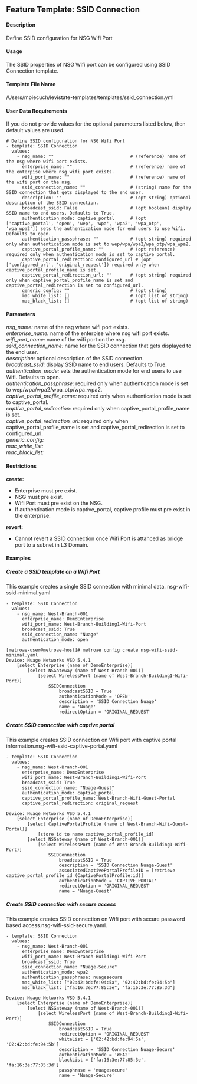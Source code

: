 ## Feature Template: SSID Connection
#### Description
Define SSID configuration for NSG Wifi Port

#### Usage
The SSID properties of NSG Wifi port can be configured using SSID Connection template.

#### Template File Name
/Users/mpiecuch/levistate-templates/templates/ssid_connection.yml

#### User Data Requirements
If you do not provide values for the optional parameters listed below, then default values are used.

```
# Define SSID configuration for NSG Wifi Port
- template: SSID Connection
  values:
    - nsg_name: ""                             # (reference) name of the nsg where wifi port exists.
      enterprise_name: ""                      # (reference) name of the enterpise where nsg wifi port exists.
      wifi_port_name: ""                       # (reference) name of the wifi port on the nsg.
      ssid_connection_name: ""                 # (string) name for the SSID connection that gets displayed to the end user.
      description: ""                          # (opt string) optional description of the SSID connection.
      broadcast_ssid: False                    # (opt boolean) display SSID name to end users. Defaults to True.
      authentication_mode: captive_portal      # (opt ['captive_portal', 'open', 'wep', 'wpa', 'wpa2', 'wpa_otp', 'wpa_wpa2']) sets the authentication mode for end users to use Wifi. Defaults to open.
      authentication_passphrase: ""            # (opt string) required only when authentication mode is set to wep/wpa/wpa2/wpa_otp/wpa_wpa2.
      captive_portal_profile_name: ""          # (opt reference) required only when authentication mode is set to captive_portal.
      captive_portal_redirection: configured_url # (opt ['configured_url', 'original_request']) required only when captive_portal_profile_name is set.
      captive_portal_redirection_url: ""       # (opt string) required only when captive_portal_profile_name is set and captive_portal_redirection is set to configured_url.
      generic_config: ""                       # (opt string)
      mac_white_list: []                       # (opt list of string)
      mac_black_list: []                       # (opt list of string)

```

#### Parameters
*nsg_name:* name of the nsg where wifi port exists.<br>
*enterprise_name:* name of the enterpise where nsg wifi port exists.<br>
*wifi_port_name:* name of the wifi port on the nsg.<br>
*ssid_connection_name:* name for the SSID connection that gets displayed to the end user.<br>
*description:* optional description of the SSID connection.<br>
*broadcast_ssid:* display SSID name to end users. Defaults to True.<br>
*authentication_mode:* sets the authentication mode for end users to use Wifi. Defaults to open.<br>
*authentication_passphrase:* required only when authentication mode is set to wep/wpa/wpa2/wpa_otp/wpa_wpa2.<br>
*captive_portal_profile_name:* required only when authentication mode is set to captive_portal.<br>
*captive_portal_redirection:* required only when captive_portal_profile_name is set.<br>
*captive_portal_redirection_url:* required only when captive_portal_profile_name is set and captive_portal_redirection is set to configured_url.<br>
*generic_config:* <br>
*mac_white_list:* <br>
*mac_black_list:* <br>


#### Restrictions
**create:**
* Enterprise must pre exist.
* NSG must pre exist.
* Wifi Port must pre exist on the NSG.
* If authentication mode is captive_portal, captive profile must pre exist in the enterprise.

**revert:**
* Cannot revert a SSID connection once Wifi Port is attahced as bridge port to a subnet in L3 Domain.

#### Examples

##### Create a SSID template  on a Wifi Port
This example creates a single SSID connection with minimal data.  nsg-wifi-ssid-minimal.yaml
```
- template: SSID Connection
  values:
    - nsg_name: West-Branch-001
      enterprise_name: DemoEnterprise
      wifi_port_name: West-Branch-Building1-Wifi-Port
      broadcast_ssid: True
      ssid_connection_name: "Nuage"
      authentication_mode: open

```
```
[metroae-user@metroae-host]# metroae config create nsg-wifi-ssid-minimal.yaml
Device: Nuage Networks VSD 5.4.1
    [select Enterprise (name of DemoEnterprise)]
        [select NSGateway (name of West-Branch-001)]
            [select WirelessPort (name of West-Branch-Building1-Wifi-Port)]
                SSIDConnection
                    broadcastSSID = True
                    authenticationMode = 'OPEN'
                    description = 'SSID Connection Nuage'
                    name = 'Nuage'
                    redirectOption = 'ORIGINAL_REQUEST'

```

##### Create SSID connection with captive portal
This example creates SSID connection on Wifi port with captive portal information.nsg-wifi-ssid-captive-portal.yaml
```
- template: SSID Connection
  values:
    - nsg_name: West-Branch-001
      enterprise_name: DemoEnterprise
      wifi_port_name: West-Branch-Building1-Wifi-Port
      broadcast_ssid: True
      ssid_connection_name: "Nuage-Guest"
      authentication_mode: captive_portal
      captive_portal_profile_name: West-Branch-Wifi-Guest-Portal
      captive_portal_redirection: original_request

```
```
Device: Nuage Networks VSD 5.4.1
    [select Enterprise (name of DemoEnterprise)]
        [select CaptivePortalProfile (name of West-Branch-Wifi-Guest-Portal)]
            [store id to name captive_portal_profile_id]
        [select NSGateway (name of West-Branch-001)]
            [select WirelessPort (name of West-Branch-Building1-Wifi-Port)]
                SSIDConnection
                    broadcastSSID = True
                    description = 'SSID Connection Nuage-Guest'
                    associatedCaptivePortalProfileID = [retrieve captive_portal_profile_id (CaptivePortalProfile:id)]
                    authenticationMode = 'CAPTIVE_PORTAL'
                    redirectOption = 'ORIGINAL_REQUEST'
                    name = 'Nuage-Guest'

```

##### Create SSID connection with secure access
This example creates SSID connection on Wifi port with secure password based access.nsg-wifi-ssid-secure.yaml.
```
- template: SSID Connection
  values:
    - nsg_name: West-Branch-001
      enterprise_name: DemoEnterprise
      wifi_port_name: West-Branch-Building1-Wifi-Port
      broadcast_ssid: True
      ssid_connection_name: "Nuage-Secure"
      authentication_mode: wpa2
      authentication_passphrase: nuagesecure
      mac_white_list: ["02:42:bd:fe:94:5a", "02:42:bd:fe:94:5b"]
      mac_black_list: ["fa:16:3e:77:85:3e", "fa:16:3e:77:85:3d"]

```
```
Device: Nuage Networks VSD 5.4.1
    [select Enterprise (name of DemoEnterprise)]
        [select NSGateway (name of West-Branch-001)]
            [select WirelessPort (name of West-Branch-Building1-Wifi-Port)]
                SSIDConnection
                    broadcastSSID = True
                    redirectOption = 'ORIGINAL_REQUEST'
                    whiteList = ['02:42:bd:fe:94:5a', '02:42:bd:fe:94:5b']
                    description = 'SSID Connection Nuage-Secure'
                    authenticationMode = 'WPA2'
                    blackList = ['fa:16:3e:77:85:3e', 'fa:16:3e:77:85:3d']
                    passphrase = 'nuagesecure'
                    name = 'Nuage-Secure'

```
